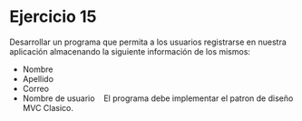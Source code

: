 ﻿# Ejercicio 15

Desarrollar un programa que permita a los usuarios registrarse en nuestra aplicación almacenando la siguiente información de los mismos: 

- Nombre 
- Apellido 
- Correo 
- Nombre de usuario 
 
El programa debe implementar el patron de diseño MVC Clasico. 